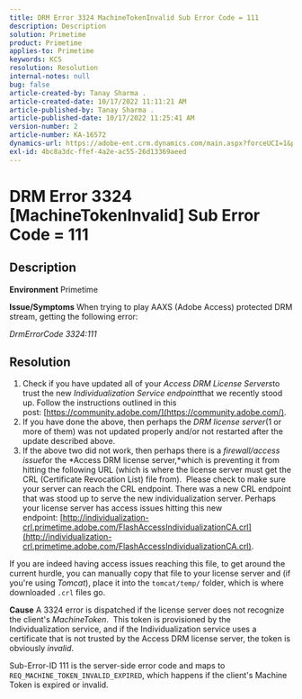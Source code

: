 ```yaml
---
title: DRM Error 3324 MachineTokenInvalid Sub Error Code = 111
description: Description
solution: Primetime
product: Primetime
applies-to: Primetime
keywords: KCS
resolution: Resolution
internal-notes: null
bug: false
article-created-by: Tanay Sharma .
article-created-date: 10/17/2022 11:11:21 AM
article-published-by: Tanay Sharma .
article-published-date: 10/17/2022 11:25:41 AM
version-number: 2
article-number: KA-16572
dynamics-url: https://adobe-ent.crm.dynamics.com/main.aspx?forceUCI=1&pagetype=entityrecord&etn=knowledgearticle&id=3f32406c-0c4e-ed11-bba2-0022480868ff
exl-id: 4bc8a3dc-ffef-4a2e-ac55-26d13369aeed
---
```

# DRM Error 3324 [MachineTokenInvalid] Sub Error Code = 111

## Description

<b>Environment</b>
Primetime


<b>Issue/Symptoms</b>
When trying to play AAXS (Adobe Access) protected DRM stream, getting the following error:

*DrmErrorCode 3324:111*


## Resolution


1. Check if you have updated all of your *Access DRM License Servers*to trust the new *Individualization Service endpoint*that we recently stood up. Follow the instructions outlined in this post: [https://community.adobe.com/](https://community.adobe.com/).
2. If you have done the above, then perhaps the *DRM license server*(1 or more of them) was not updated properly and/or not restarted after the update described above.
3. If the above two did not work, then perhaps there is a *firewall/access issue*for the *Access DRM license server,*which is preventing it from hitting the following URL (which is where the license server must get the CRL (Certificate Revocation List) file from).  Please check to make sure your server can reach the CRL endpoint. There was a new CRL endpoint that was stood up to serve the new individualization server. Perhaps your license server has access issues hitting this new endpoint: [http://individualization-crl.primetime.adobe.com/FlashAccessIndividualizationCA.crl](http://individualization-crl.primetime.adobe.com/FlashAccessIndividualizationCA.crl).


If you are indeed having access issues reaching this file, to get around the current hurdle, you can manually copy that file to your license server and (if you're using *Tomcat*), place it into the `tomcat/temp/` folder, which is where downloaded `.crl` files go.


<b>Cause</b>
A 3324 error is dispatched if the license server does not recognize the client's *MachineToken*.  This token is provisioned by the Individualization service, and if the Individualization service uses a certificate that is not trusted by the Access DRM license server, the token is obviously *invalid*.

Sub-Error-ID 111 is the server-side error code and maps to `REQ_MACHINE_TOKEN_INVALID_EXPIRED`, which happens if the client's Machine Token is expired or invalid.
